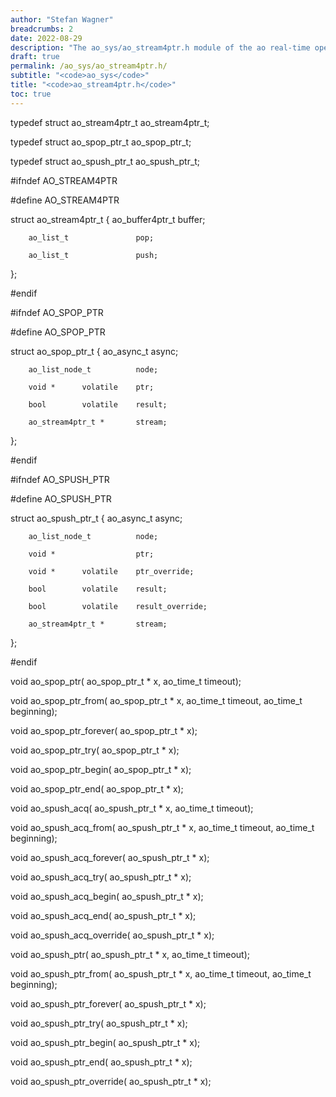 ```yaml
---
author: "Stefan Wagner"
breadcrumbs: 2
date: 2022-08-29
description: "The ao_sys/ao_stream4ptr.h module of the ao real-time operating system."
draft: true
permalink: /ao_sys/ao_stream4ptr.h/ 
subtitle: "<code>ao_sys</code>"
title: "<code>ao_stream4ptr.h</code>"
toc: true
---
```


typedef struct  ao_stream4ptr_t ao_stream4ptr_t;

typedef struct  ao_spop_ptr_t   ao_spop_ptr_t;

typedef struct  ao_spush_ptr_t  ao_spush_ptr_t;

#ifndef AO_STREAM4PTR

#define AO_STREAM4PTR

struct  ao_stream4ptr_t
{
        ao_buffer4ptr_t         buffer;

        ao_list_t               pop;

        ao_list_t               push;
};

#endif

#ifndef AO_SPOP_PTR

#define AO_SPOP_PTR

struct  ao_spop_ptr_t
{
        ao_async_t              async;

        ao_list_node_t          node;

        void *      volatile    ptr;

        bool        volatile    result;

        ao_stream4ptr_t *       stream;
};

#endif

#ifndef AO_SPUSH_PTR

#define AO_SPUSH_PTR

struct  ao_spush_ptr_t
{
        ao_async_t              async;

        ao_list_node_t          node;

        void *                  ptr;

        void *      volatile    ptr_override;

        bool        volatile    result;

        bool        volatile    result_override;

        ao_stream4ptr_t *       stream;
};

#endif

void    ao_spop_ptr(            ao_spop_ptr_t * x, ao_time_t timeout);

void    ao_spop_ptr_from(       ao_spop_ptr_t * x, ao_time_t timeout, ao_time_t beginning);

void    ao_spop_ptr_forever(    ao_spop_ptr_t * x);

void    ao_spop_ptr_try(        ao_spop_ptr_t * x);

void    ao_spop_ptr_begin(      ao_spop_ptr_t * x);

void    ao_spop_ptr_end(        ao_spop_ptr_t * x);

void    ao_spush_acq(           ao_spush_ptr_t * x, ao_time_t timeout);

void    ao_spush_acq_from(      ao_spush_ptr_t * x, ao_time_t timeout, ao_time_t beginning);

void    ao_spush_acq_forever(   ao_spush_ptr_t * x);

void    ao_spush_acq_try(       ao_spush_ptr_t * x);

void    ao_spush_acq_begin(     ao_spush_ptr_t * x);

void    ao_spush_acq_end(       ao_spush_ptr_t * x);

void    ao_spush_acq_override(  ao_spush_ptr_t * x);

void    ao_spush_ptr(           ao_spush_ptr_t * x, ao_time_t timeout);

void    ao_spush_ptr_from(      ao_spush_ptr_t * x, ao_time_t timeout, ao_time_t beginning);

void    ao_spush_ptr_forever(   ao_spush_ptr_t * x);

void    ao_spush_ptr_try(       ao_spush_ptr_t * x);

void    ao_spush_ptr_begin(     ao_spush_ptr_t * x);

void    ao_spush_ptr_end(       ao_spush_ptr_t * x);

void    ao_spush_ptr_override(  ao_spush_ptr_t * x);

